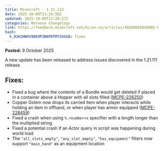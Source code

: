 ```yaml
---
title: Minecraft - 1.21.113
date: 2025-10-09T13:26:56Z
updated: 2025-10-09T13:28:57Z
categories: Release Changelogs
link: https://feedback.minecraft.net/hc/en-us/articles/40208685845005-Minecraft-1-21-113
hash:
  h_01K2HWVV98E0P3N8PDTM7S5GGQ: fixes
---
```


**Posted:** 9 October 2025

A new update has been released to address issues discovered in the 1.21.111 release.

## Fixes:

- Fixed a bug where the contents of a Bundle would get deleted if placed in a container above a Hopper with all slots filled ([MCPE-226250](https://bugs.mojang.com/browse/MCPE-226250))
- Copper Golem now drops its carried item when player interacts while holding an item in offhand, or when player has armor equipped ([MCPE-228459](https://bugs.mojang.com/browse/MCPE-228459))
- Fixed a crash when using `%.<number>s` specifier with a length longer than the multiplied string 
- Fixed a potential crash if an Actor query in script was happening during world load 
- The `"all_slots_empty"`, `"any_slot_empty"`, `"has_equipment"` filters now support `"main_hand"` as an equipment location
